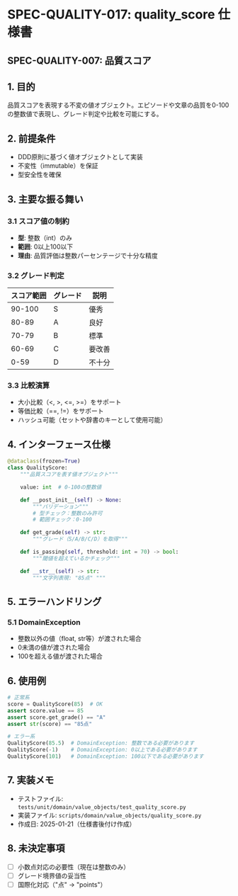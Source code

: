 # SPEC-QUALITY-017: quality_score 仕様書

## SPEC-QUALITY-007: 品質スコア


## 1. 目的
品質スコアを表現する不変の値オブジェクト。エピソードや文章の品質を0-100の整数値で表現し、グレード判定や比較を可能にする。

## 2. 前提条件
- DDD原則に基づく値オブジェクトとして実装
- 不変性（immutable）を保証
- 型安全性を確保

## 3. 主要な振る舞い

### 3.1 スコア値の制約
- **型**: 整数（int）のみ
- **範囲**: 0以上100以下
- **理由**: 品質評価は整数パーセンテージで十分な精度

### 3.2 グレード判定
| スコア範囲 | グレード | 説明 |
|-----------|---------|------|
| 90-100 | S | 優秀 |
| 80-89 | A | 良好 |
| 70-79 | B | 標準 |
| 60-69 | C | 要改善 |
| 0-59 | D | 不十分 |

### 3.3 比較演算
- 大小比較（<, >, <=, >=）をサポート
- 等価比較（==, !=）をサポート
- ハッシュ可能（セットや辞書のキーとして使用可能）

## 4. インターフェース仕様

```python
@dataclass(frozen=True)
class QualityScore:
    """品質スコアを表す値オブジェクト"""

    value: int  # 0-100の整数値

    def __post_init__(self) -> None:
        """バリデーション"""
        # 型チェック：整数のみ許可
        # 範囲チェック：0-100

    def get_grade(self) -> str:
        """グレード（S/A/B/C/D）を取得"""

    def is_passing(self, threshold: int = 70) -> bool:
        """閾値を超えているかチェック"""

    def __str__(self) -> str:
        """文字列表現: "85点" """
```

## 5. エラーハンドリング

### 5.1 DomainException
- 整数以外の値（float, str等）が渡された場合
- 0未満の値が渡された場合
- 100を超える値が渡された場合

## 6. 使用例

```python
# 正常系
score = QualityScore(85)  # OK
assert score.value == 85
assert score.get_grade() == "A"
assert str(score) == "85点"

# エラー系
QualityScore(85.5)  # DomainException: 整数である必要があります
QualityScore(-1)    # DomainException: 0以上である必要があります
QualityScore(101)   # DomainException: 100以下である必要があります
```

## 7. 実装メモ
- テストファイル: `tests/unit/domain/value_objects/test_quality_score.py`
- 実装ファイル: `scripts/domain/value_objects/quality_score.py`
- 作成日: 2025-01-21（仕様書後付け作成）

## 8. 未決定事項
- [ ] 小数点対応の必要性（現在は整数のみ）
- [ ] グレード境界値の妥当性
- [ ] 国際化対応（"点" → "points"）
